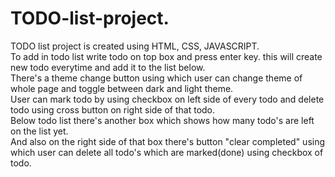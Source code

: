 # TODO-list-project.<br/>
TODO list project is created using HTML, CSS, JAVASCRIPT.<br/>
To add in todo list write todo on top box and press enter key. this will create new todo everytime and add it to the list below.<br/>
There's a theme change button using which user can change theme of whole page and toggle between dark and light theme.<br/>
User can mark todo by using checkbox on left side of every todo and delete todo using cross button on right side of that todo.<br/>
Below todo list there's another box which shows how many todo's are left on the list yet.<br/>
And also on the right side of that box there's button "clear completed" using which user can delete all todo's which are marked(done) using checkbox of todo.
